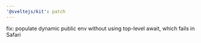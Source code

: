 ```yaml
---
'@sveltejs/kit': patch
---
```


fix: populate dynamic public env without using top-level await, which fails in Safari
